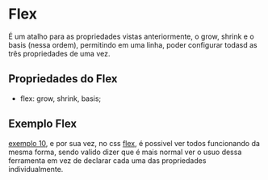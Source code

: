 # Flex

É um atalho para as propriedades vistas anteriormente, o grow, shrink e o basis (nessa ordem), permitindo em uma linha, poder configurar todasd as três propriedades de uma vez.

## Propriedades do Flex
- flex: grow, shrink, basis;

## Exemplo Flex
[exemplo 10](10-flex.html), e por sua vez, no css [flex](css/flex.css), é possivel ver todos funcionando da mesma forma, sendo valido dizer que é mais normal ver o usuo dessa ferramenta em vez de declarar cada uma das propriedades individualmente.